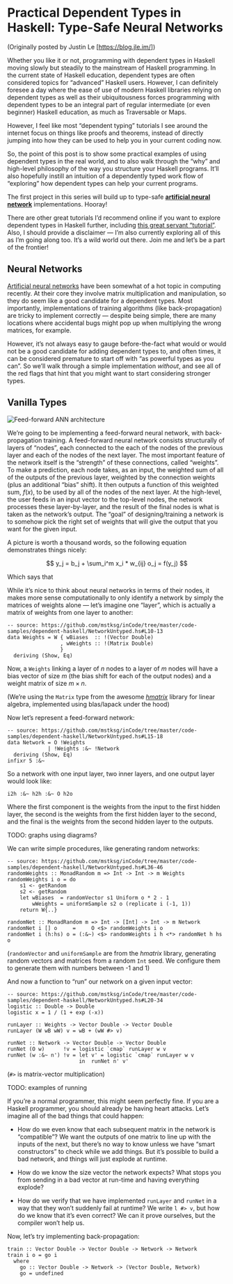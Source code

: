 Practical Dependent Types in Haskell: Type-Safe Neural Networks
===============================================================

(Originally posted by Justin Le [https://blog.jle.im/])

Whether you like it or not, programming with dependent types in Haskell
moving slowly but steadily to the mainstream of Haskell programming. In
the current state of Haskell education, dependent types are often
considered topics for “advanced” Haskell users. However, I can
definitely foresee a day where the ease of use of modern Haskell
libraries relying on dependent types as well as their ubiquitousness
forces programming with dependent types to be an integral part of
regular intermediate (or even beginner) Haskell education, as much as
Traversable or Maps.

However, I feel like most “dependent typing” tutorials I see around the
internet focus on things like proofs and theorems, instead of directly
jumping into how they can be used to help you in your current coding
now.

So, the point of this post is to show some practical examples of using
dependent types in the real world, and to also walk through the “why”
and high-level philosophy of the way you structure your Haskell
programs. It’ll also hopefully instill an intuition of a dependently
typed work flow of “exploring” how dependent types can help your current
programs.

The first project in this series will build up to type-safe
**[artificial neural
network](https://en.wikipedia.org/wiki/Artificial_neural_network)**
implementations. Hooray!

There are other great tutorials I’d recommend online if you want to
explore dependent types in Haskell further, including [this great
servant
“tutorial”](http://www.well-typed.com/blog/2015/11/implementing-a-minimal-version-of-haskell-servant/).
Also, I should provide a disclaimer — I’m also currently exploring all
of this as I’m going along too. It’s a wild world out there. Join me and
let’s be a part of the frontier!

Neural Networks
---------------

[Artificial neural
networks](https://en.wikipedia.org/wiki/Artificial_neural_network) have
been somewhat of a hot topic in computing recently. At their core they
involve matrix multiplication and manipulation, so they do seem like a
good candidate for a dependent types. Most importantly, implementations
of training algorithms (like back-propagation) are tricky to implement
correctly — despite being simple, there are many locations where
accidental bugs might pop up when multiplying the wrong matrices, for
example.

However, it’s not always easy to gauge before-the-fact what would or
would not be a good candidate for adding dependent types to, and often
times, it can be considered premature to start off with “as powerful
types as you can”. So we’ll walk through a simple implementation
*without*, and see all of the red flags that hint that you might want to
start considering stronger types.

Vanilla Types
-------------

![Feed-forward ANN
architecture](/img/entries/dependent-haskell-1/ffneural.png "Feed-forward ANN architecture")

We’re going to be implementing a feed-forward neural network, with
back-propagation training. A feed-forward neural network consists
structurally of layers of “nodes”, each connected to the each of the
nodes of the previous layer and each of the nodes of the next layer. The
most important feature of the network itself is the “strength” of these
connections, called “weights”. To make a prediction, each node takes, as
an input, the weighted sum of all of the outputs of the previous layer,
weighted by the connection weights (plus an additional “bias” shift). It
then outputs a function of this weighted sum, $f(x)$, to be used by all
of the nodes of the next layer. At the high-level, the user feeds in an
input vector to the top-level nodes, the network processes these
layer-by-layer, and the result of the final nodes is what is taken as
the network’s output. The “goal” of designing/training a network is to
somehow pick the right set of weights that will give the output that you
want for the given input.

A picture is worth a thousand words, so the following equation
demonstrates things nicely:

$$
y_j = b_j + \sum_i^m x_i * w_{ij}
o_j = f(y_j)
$$

Which says that

While it’s nice to think about neural networks in terms of their nodes,
it makes more sense computationally to only identify a network by simply
the matrices of weights alone — let’s imagine one “layer”, which is
actually a matrix of weights from one layer to another:

``` {.haskell}
-- source: https://github.com/mstksg/inCode/tree/master/code-samples/dependent-haskell/NetworkUntyped.hs#L10-13
data Weights = W { wBiases  :: !(Vector Double)
                 , wWeights :: !(Matrix Double)
                 }
  deriving (Show, Eq)

```

Now, a `Weights` linking a layer of $n$ nodes to a layer of $m$ nodes
will have a bias vector of size $m$ (the bias shift for each of the
output nodes) and a weight matrix of size $m \times n$.

(We’re using the `Matrix` type from the awesome
*[hmatrix](http://hackage.haskell.org/package/hmatrix)* library for
linear algebra, implemented using blas/lapack under the hood)

Now let’s represent a feed-forward network:

``` {.haskell}
-- source: https://github.com/mstksg/inCode/tree/master/code-samples/dependent-haskell/NetworkUntyped.hs#L15-18
data Network = O !Weights
             | !Weights :&~ !Network
  deriving (Show, Eq)
infixr 5 :&~

```

So a network with one input layer, two inner layers, and one output
layer would look like:

``` {.haskell}
i2h :&~ h2h :&~ O h2o
```

Where the first component is the weights from the input to the first
hidden layer, the second is the weights from the first hidden layer to
the second, and the final is the weights from the second hidden layer to
the outputs.

TODO: graphs using diagrams?

We can write simple procedures, like generating random networks:

``` {.haskell}
-- source: https://github.com/mstksg/inCode/tree/master/code-samples/dependent-haskell/NetworkUntyped.hs#L36-46
randomWeights :: MonadRandom m => Int -> Int -> m Weights
randomWeights i o = do
    s1 <- getRandom
    s2 <- getRandom
    let wBiases  = randomVector s1 Uniform o * 2 - 1
        wWeights = uniformSample s2 o (replicate i (-1, 1))
    return W{..}

randomNet :: MonadRandom m => Int -> [Int] -> Int -> m Network
randomNet i [] o     =     O <$> randomWeights i o
randomNet i (h:hs) o = (:&~) <$> randomWeights i h <*> randomNet h hs o

```

(`randomVector` and `uniformSample` are from the *hmatrix* library,
generating random vectors and matrices from a random `Int` seed. We
configure them to generate them with numbers between -1 and 1)

And now a function to “run” our network on a given input vector:

``` {.haskell}
-- source: https://github.com/mstksg/inCode/tree/master/code-samples/dependent-haskell/NetworkUntyped.hs#L20-34
logistic :: Double -> Double
logistic x = 1 / (1 + exp (-x))

runLayer :: Weights -> Vector Double -> Vector Double
runLayer (W wB wW) v = wB + (wW #> v)

runNet :: Network -> Vector Double -> Vector Double
runNet (O w)      !v = logistic `cmap` runLayer w v
runNet (w :&~ n') !v = let v' = logistic `cmap` runLayer w v
                       in  runNet n' v'

```

(`#>` is matrix-vector multiplication)

TODO: examples of running

If you’re a normal programmer, this might seem perfectly fine. If you
are a Haskell programmer, you should already be having heart attacks.
Let’s imagine all of the bad things that could happen:

-   How do we even know that each subsequent matrix in the network is
    “compatible”? We want the outputs of one matrix to line up with the
    inputs of the next, but there’s no way to know unless we have “smart
    constructors” to check while we add things. But it’s possible to
    build a bad network, and things will just explode at runtime.

-   How do we know the size vector the network expects? What stops you
    from sending in a bad vector at run-time and having everything
    explode?

-   How do we verify that we have implemented `runLayer` and `runNet` in
    a way that they won’t suddenly fail at runtime? We write `l #> v`,
    but how do we know that it’s even correct? We can it prove
    ourselves, but the compiler won’t help us.

Now, let’s try implementing back-propagation:

``` {.haskell}
train :: Vector Double -> Vector Double -> Network -> Network
train i o = go i
  where
    go :: Vector Double -> Network -> (Vector Double, Network)
    go = undefined
```
